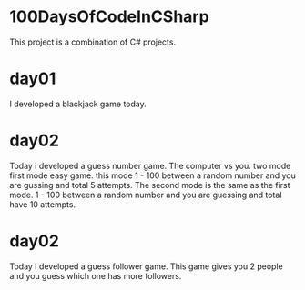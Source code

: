 # 100DaysOfCodeInCSharp
This project is a combination of C# projects.

# day01
I developed a blackjack game today.

# day02
Today i developed a guess number game. The computer vs you. two mode first mode easy game. this mode 1 - 100 between a random number and you are gussing and total 5 attempts.
The second mode is the same as the first mode. 1 - 100 between a random number and you are guessing and total have 10 attempts.

# day02
Today I developed a guess follower game. This game gives you 2 people and you guess which one has more followers.